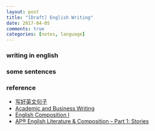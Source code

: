 ```yaml
---
layout: post
title: "[Draft] English Writing"
date: 2017-04-05
comments: true
categories: [notes, language]
---
```


### writing in english

### some sentences



### reference
* [写好英文句子](https://www.douban.com/note/445960496/?type=like#sep)
* [Academic and Business Writing](https://courses.edx.org/courses/course-v1:BerkeleyX+ColWri2.2x+2T2017/course/)
* [English Composition I](https://www.coursera.org/learn/english-composition/home/info)
* [AP® English Literature & Composition – Part 1: Stories](https://www.edx.org/course/apr-english-literature-composition-part-uc-berkeleyx-colwri11-1#!)